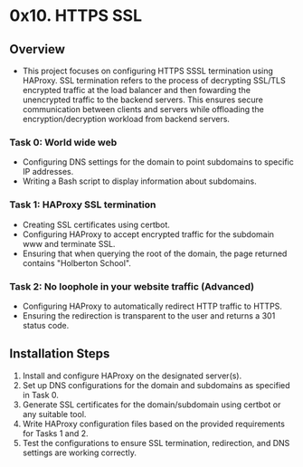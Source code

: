 # 0x10. HTTPS SSL

## Overview 
- This project focuses on configuring HTTPS SSSL termination using HAProxy. SSL termination refers to the process of decrypting SSL/TLS encrypted traffic at the load balancer and then fowarding the unencrypted traffic to the backend servers. This ensures secure communication between clients and servers while offloading the encryption/decryption workload from backend servers.

### Task 0: World wide web
- Configuring DNS settings for the domain to point subdomains to specific IP addresses.
- Writing a Bash script to display information about subdomains.

### Task 1:  HAProxy SSL termination
- Creating SSL certificates using certbot.
- Configuring HAProxy to accept encrypted traffic for the subdomain www and terminate SSL.
- Ensuring that when querying the root of the domain, the page returned contains "Holberton School".

### Task 2: No loophole in your website traffic (Advanced)
- Configuring HAProxy to automatically redirect HTTP traffic to HTTPS.
- Ensuring the redirection is transparent to the user and returns a 301 status code.

## Installation Steps
1. Install and configure HAProxy on the designated server(s).
2. Set up DNS configurations for the domain and subdomains as specified in Task 0.
3. Generate SSL certificates for the domain/subdomain using certbot or any suitable tool.
4. Write HAProxy configuration files based on the provided requirements for Tasks 1 and 2.
5. Test the configurations to ensure SSL termination, redirection, and DNS settings are working correctly.
